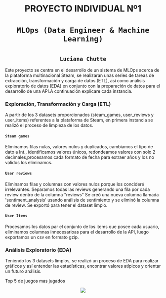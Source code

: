 ## <h1 align=center> **PROYECTO INDIVIDUAL Nº1** </h1>

# <h1 align=center>**`MLOps (Data Engineer & Machine Learning)`**</h1>

# <h2 align=center>**`Luciana Chutte`**</h2>


Este proyecto se centra en el desarrollo de un sistema de MLOps acerca de la plataforma multinacional Steam, se realizaran unas series de tareas de extracción, transformación y carga de datos (ETL), así como análisis exploratorio de datos (EDA) en conjunto con la preparación de datos para el desarrollo de una API.A continuación explicare cada instancia. 

### Exploración, Transformación y Carga (ETL)

A partir de los 3 datasets proporcionados (steam_games, user_reviews y user_items) referentes a la plataforma de Steam, en primera instancia se realizó el proceso de limpieza de los datos.

#### `Steam games`
Eliminamos filas nulas, valores nulos y duplicados, cambiamos el tipo de dato a Int., identificamos valores únicos, redondeamos valores con solo 2 decimales,procesamos cada formato de fecha para extraer años y los no validos los eliminamos.

#### `User reviews`
Eliminamos filas y columnas con valores nulos porque los concideré irrelevantes. Separamos todas las reviews generando una fila por cada review dentro de la columna "reviews"
Se creó una nueva columna llamada 'sentiment_analysis' usando análisis de sentimiento y se eliminó la columna de review.
Se exportó para tener el dataset limpio.

#### `User Items`
Procesamos los datos par el conjunto de los items que posee cada usuario, eliminamos columnas innecesarioas para el desarrollo de la API, luego exportamos un csv en formato gzip.


### Análisis Exploratorio (EDA)

Teniendo los 3 datasets limpios, se realizó un proceso de EDA para realizar gráficos y así entender las estadísticas, encontrar valores atípicos y orientar un futuro análisis.

Top 5 de juegos mas jugados
<p align="center"><img src="https://ibb.co/Phm9r1N"></p>
